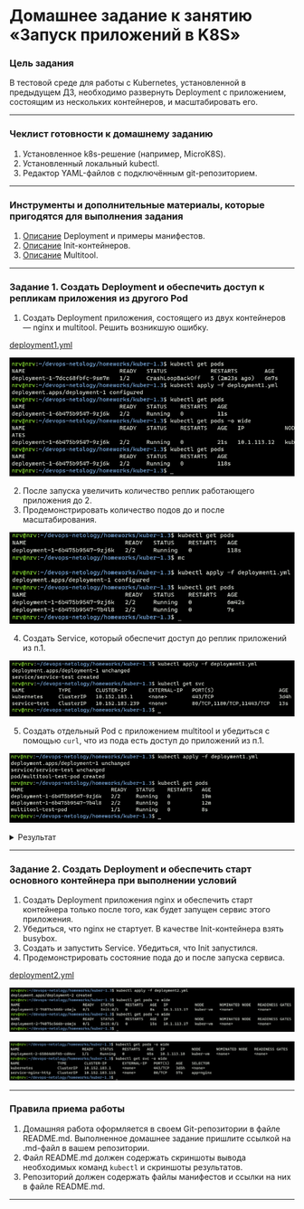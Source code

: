 # Домашнее задание к занятию «Запуск приложений в K8S»

### Цель задания

В тестовой среде для работы с Kubernetes, установленной в предыдущем ДЗ, необходимо развернуть Deployment с приложением, состоящим из нескольких контейнеров, и масштабировать его.

------

### Чеклист готовности к домашнему заданию

1. Установленное k8s-решение (например, MicroK8S).
2. Установленный локальный kubectl.
3. Редактор YAML-файлов с подключённым git-репозиторием.

------

### Инструменты и дополнительные материалы, которые пригодятся для выполнения задания

1. [Описание](https://kubernetes.io/docs/concepts/workloads/controllers/deployment/) Deployment и примеры манифестов.
2. [Описание](https://kubernetes.io/docs/concepts/workloads/pods/init-containers/) Init-контейнеров.
3. [Описание](https://github.com/wbitt/Network-MultiTool) Multitool.

------

### Задание 1. Создать Deployment и обеспечить доступ к репликам приложения из другого Pod

1. Создать Deployment приложения, состоящего из двух контейнеров — nginx и multitool. Решить возникшую ошибку.

[deployment1.yml](deployment1.yml)

![](files/kuber-1.3-task1-1.png)

2. После запуска увеличить количество реплик работающего приложения до 2.
3. Продемонстрировать количество подов до и после масштабирования.

![](files/kuber-1.3-task1-2.png)

4. Создать Service, который обеспечит доступ до реплик приложений из п.1.

![](files/kuber-1.3-task1-3.png)

5. Создать отдельный Pod с приложением multitool и убедиться с помощью `curl`, что из пода есть доступ до приложений из п.1.

![](files/kuber-1.3-task1-4.png)

<details><summary>Результат</summary>

```shell
nrv@nrv:~/devops-netology/homeworks/kuber-1.3$ kubectl get pods -o wide
NAME                            READY   STATUS    RESTARTS   AGE    IP            NODE       NOMINATED NODE   READINESS GATESmultitool-test-pod              1/1     Running   0          15m    10.1.113.14   kuber-vm   <none>           <none>
deployment-1-54f6f889f5-k4n8p   2/2     Running   0          105s   10.1.113.15   kuber-vm   <none>           <none>
deployment-1-54f6f889f5-pcxkk   2/2     Running   0          101s   10.1.113.16   kuber-vm   <none>           <none>
nrv@nrv:~/devops-netology/homeworks/kuber-1.3$ kubectl exec multitool-test-pod -- curl -s service-test:80
<!DOCTYPE html>
<html>
<head>
<title>Welcome to nginx!</title>
<style>
html { color-scheme: light dark; }
body { width: 35em; margin: 0 auto;
font-family: Tahoma, Verdana, Arial, sans-serif; }
</style>
</head>
<body>
<h1>Welcome to nginx!</h1>
<p>If you see this page, the nginx web server is successfully installed and
working. Further configuration is required.</p>

<p>For online documentation and support please refer to
<a href="http://nginx.org/">nginx.org</a>.<br/>
Commercial support is available at
<a href="http://nginx.com/">nginx.com</a>.</p>

<p><em>Thank you for using nginx.</em></p>
</body>
</html>
nrv@nrv:~/devops-netology/homeworks/kuber-1.3$ kubectl exec multitool-test-pod -- curl -s service-test:1180
WBITT Network MultiTool (with NGINX) - deployment-1-54f6f889f5-pcxkk - 10.1.113.16 - HTTP: 1180 , HTTPS: 11443 . (Formerly praqma/network-multitool)
nrv@nrv:~/devops-netology/homeworks/kuber-1.3$ kubectl exec multitool-test-pod -- curl -s service-test:11443
<html>
<head><title>400 The plain HTTP request was sent to HTTPS port</title></head>
<body>
<center><h1>400 Bad Request</h1></center>
<center>The plain HTTP request was sent to HTTPS port</center>
<hr><center>nginx/1.24.0</center>
</body>
</html>
nrv@nrv:~/devops-netology/homeworks/kuber-1.3
```
</details>

------

### Задание 2. Создать Deployment и обеспечить старт основного контейнера при выполнении условий

1. Создать Deployment приложения nginx и обеспечить старт контейнера только после того, как будет запущен сервис этого приложения.
2. Убедиться, что nginx не стартует. В качестве Init-контейнера взять busybox.
3. Создать и запустить Service. Убедиться, что Init запустился.
4. Продемонстрировать состояние пода до и после запуска сервиса.

[deployment2.yml](deployment2.yml)

![](files/kuber-1.3-task2-1.png)

![](files/kuber-1.3-task2-2.png)


------

### Правила приема работы

1. Домашняя работа оформляется в своем Git-репозитории в файле README.md. Выполненное домашнее задание пришлите ссылкой на .md-файл в вашем репозитории.
2. Файл README.md должен содержать скриншоты вывода необходимых команд `kubectl` и скриншоты результатов.
3. Репозиторий должен содержать файлы манифестов и ссылки на них в файле README.md.

------
